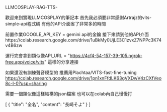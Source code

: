 LLMCOSPLAY-RAG-TTS-

歡迎來到實現LLMCOSPLAY的筆記本
首先我必須要非常感謝Artrajz的vits-simple-api程式碼
有他的API介面省了非常多的時間


前置作業GOOGLE_API_KEY = gemini api的金鑰
接下來請到他的API介面https://colab.research.google.com/drive/1uBkMy0UjLE3C1zvxZ7NPPc3K74v4B6zw

運行完會拿到類似像API_URL = "https://4cf4-54-157-39-105.ngrok-free.app/voice/vits"  這樣的分享連接


如果還沒有訓練聲音模型的 推薦用Plachtaa/VITS-fast-fine-tuning
https://colab.research.google.com/drive/1pn1xnFfdLK63gVXDwV4zCXfVeo8c-I-0?usp=sharing

需要一個類似像這樣結構的json檔案 也可以在colab內自己慢慢打


[
  {
    "title": "全名",
    "content": "長崎そよ"
  }
]
